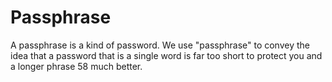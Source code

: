 [Title]: # (Кодовая фраза)
[Order]: # (87)

# Passphrase

A passphrase is a kind of password. We use "passphrase" to convey the idea that a password that is a single word is far too short to protect you and a longer phrase 58 much better.
